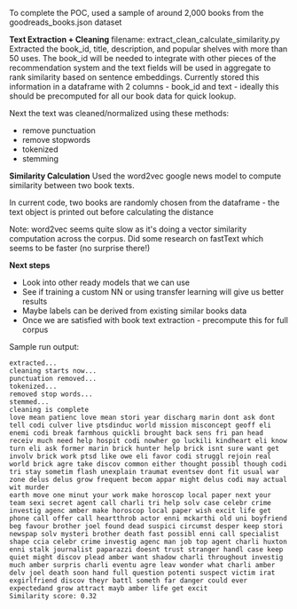 To complete the POC, used a sample of around 2,000 books from the goodreads_books.json dataset

**Text Extraction + Cleaning**
filename: extract_clean_calculate_similarity.py
Extracted the book_id, title, description, and popular shelves with more than 50 uses.
The book_id will be needed to integrate with other pieces of the recommendation system
and the text fields will be used in aggregate to rank similarity based on sentence embeddings.
Currently stored this information in a dataframe with 2 columns - book_id and text - ideally this
should be precomputed for all our book data for quick lookup.

Next the text was cleaned/normalized using these methods:
- remove punctuation
- remove stopwords
- tokenized
- stemming

**Similarity Calculation**
Used the word2vec google news model to compute similarity between two book texts.

In current code, two books are randomly chosen from the dataframe - the text object is printed
out before calculating the distance

Note: word2vec seems quite slow as it's doing a vector similarity computation across the corpus.
Did some research on fastText which seems to be faster (no surprise there!)

**Next steps**
- Look into other ready models that we can use
- See if training a custom NN or using transfer learning will give us better results
- Maybe labels can be derived from existing similar books data
- Once we are satisfied with book text extraction - precompute this for full corpus

Sample run output:

```
extracted...
cleaning starts now...
punctuation removed...
tokenized...
removed stop words...
stemmed...
cleaning is complete
love mean patienc love mean stori year discharg marin dont ask dont tell codi culver live ptsdinduc world mission misconcept geoff eli enemi codi break farmhous quickli brought back sens fri pan head receiv much need help hospit codi nowher go luckili kindheart eli know turn eli ask former marin brick hunter help brick isnt sure want get involv brick work ptsd like owe eli favor codi struggl rejoin real world brick agre take discov common either thought possibl though codi tri stay sometim flash unexplain traumat eventsev dont fit usual war zone delus delus grow frequent becom appar might delus codi may actual wit murder
earth move one minut your work make horoscop local paper next your team sexi secret agent call charli tri help solv case celebr crime investig agenc amber make horoscop local paper wish excit life get phone call offer call heartthrob actor enni mckarthi old uni boyfriend beg favour brother joel found dead suspici circumst desper keep stori newspap solv mysteri brother death fast possibl enni call specialist shape ccia celebr crime investig agenc man job top agent charli huxton enni stalk journalist paparazzi doesnt trust stranger handl case keep quiet might discov plead amber want shadow charli throughout investig much amber surpris charli eventu agre leav wonder what charli amber delv joel death soon hand full question potenti suspect victim irat exgirlfriend discov theyr battl someth far danger could ever expectedand grow attract mayb amber life get excit
Similarity score: 0.32
```


